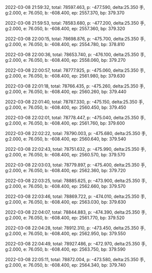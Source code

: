 2022-03-08 21:59:32, total: 78597.463, p: -477.590, delta:25.350 手, g:2.000, e: 76.050, b: -608.400, ep: 2557.370, bp: 379.370

2022-03-08 21:59:53, total: 78583.680, p: -477.200, delta:25.350 手, g:2.000, e: 76.050, b: -608.400, ep: 2557.360, bp: 379.320

2022-03-08 22:00:15, total: 78698.876, p: -475.700, delta:25.350 手, g:2.000, e: 76.050, b: -608.400, ep: 2554.780, bp: 378.810

2022-03-08 22:00:36, total: 78653.740, p: -476.100, delta:25.350 手, g:2.000, e: 76.050, b: -608.400, ep: 2558.060, bp: 379.270

2022-03-08 22:00:57, total: 78777.925, p: -475.060, delta:25.350 手, g:2.000, e: 76.050, b: -608.400, ep: 2561.980, bp: 379.630

2022-03-08 22:01:18, total: 78766.435, p: -475.260, delta:25.350 手, g:2.000, e: 76.050, b: -608.400, ep: 2560.260, bp: 379.440

2022-03-08 22:01:40, total: 78787.330, p: -475.150, delta:25.350 手, g:2.000, e: 76.050, b: -608.400, ep: 2560.450, bp: 379.450

2022-03-08 22:02:01, total: 78778.447, p: -475.040, delta:25.350 手, g:2.000, e: 76.050, b: -608.400, ep: 2561.760, bp: 379.600

2022-03-08 22:02:22, total: 78790.003, p: -475.680, delta:25.350 手, g:2.000, e: 76.050, b: -608.400, ep: 2560.640, bp: 379.540

2022-03-08 22:02:43, total: 78751.632, p: -475.990, delta:25.350 手, g:2.000, e: 76.050, b: -608.400, ep: 2560.570, bp: 379.570

2022-03-08 22:03:03, total: 78779.897, p: -475.400, delta:25.350 手, g:2.000, e: 76.050, b: -608.400, ep: 2562.360, bp: 379.720

2022-03-08 22:03:25, total: 78885.625, p: -473.900, delta:25.350 手, g:2.000, e: 76.050, b: -608.400, ep: 2562.660, bp: 379.570

2022-03-08 22:03:46, total: 78869.722, p: -474.010, delta:25.350 手, g:2.000, e: 76.050, b: -608.400, ep: 2563.030, bp: 379.630

2022-03-08 22:04:07, total: 78844.883, p: -474.390, delta:25.350 手, g:2.000, e: 76.050, b: -608.400, ep: 2561.770, bp: 379.520

2022-03-08 22:04:28, total: 78912.310, p: -473.450, delta:25.350 手, g:2.000, e: 76.050, b: -608.400, ep: 2562.950, bp: 379.550

2022-03-08 22:04:49, total: 78927.486, p: -472.970, delta:25.350 手, g:2.000, e: 76.050, b: -608.400, ep: 2563.750, bp: 379.590

2022-03-08 22:05:11, total: 78872.004, p: -473.580, delta:25.350 手, g:2.000, e: 76.050, b: -608.400, ep: 2564.340, bp: 379.740